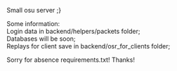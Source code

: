 Small osu server ;}

Some information: <br />
Login data in backend/helpers/packets folder; <br />
Databases will be soon; <br />
Replays for client save in backend/osr_for_clients folder;

Sorry for absence requirements.txt!
Thanks!
